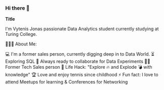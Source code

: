 ### Hi there 👋

**Title**

I'm Vytenis Jonas passionate Data Analytics student currently studying at Turing College.

👨🏻‍💻 About Me:

💻 I'm a former sales person, currently digging deep in to Data World.
⏳ Exploring SQL
🚀 Always ready to collaborate for Data Experiments
👨‍💻 Former Tech Sales person
🎯 Life Hack: "Explore 🔥 and Explode 💣 with knowledge"
🏆 Love and enjoy tennis since childhood
⚡ Fun fact: I love to attend Meetups for learning & Conferences for Networking

<!--
**vjpaul1/vjpaul1** is a ✨ _special_ ✨ repository because its `README.md` (this file) appears on your GitHub profile.

Here are some ideas to get you started:

- 🔭 I’m currently working on ...
- 🌱 I’m currently learning ...
- 👯 I’m looking to collaborate on ...
- 🤔 I’m looking for help with ...
- 💬 Ask me about ...
- 📫 How to reach me: ...
- 😄 Pronouns: ...
- ⚡ Fun fact: ...
-->

